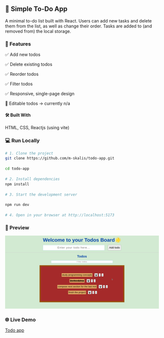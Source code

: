 ## 📝 Simple To-Do App

A minimal to-do list built with React.
Users can add new tasks and delete them from the list, as well as change their order.
Tasks are added to (and removed from) the local storage.

### 🚀 Features

✅ Add new todos 

✅ Delete existing todos

✅ Reorder todos

✅ Filter todos

✅ Responsive, single-page design

🔶 Editable todos -> currently n/a

#### 🛠️ Built With

HTML, CSS, Reactjs (using vite)

### 💻 Run Locally


```bash
# 1. Clone the project
git clone https://github.com/m-skalis/todo-app.git

cd todo-app

# 2. Install dependencies
npm install

# 3. Start the development server

npm run dev

# 4. Open in your browser at http://localhost:5173
```



### 📸 Preview

![A sample view of the application with a few tasks added and one crossed out](public/app-preview.png)

### 🌐 Live Demo
[Todo app](https://todo-app-tan-theta-75.vercel.app/)
